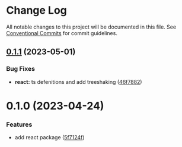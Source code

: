 # Change Log

All notable changes to this project will be documented in this file.
See [Conventional Commits](https://conventionalcommits.org) for commit guidelines.

## [0.1.1](https://github.com/mortezasabihi/iconsans/compare/@iconsans/react@0.1.0...@iconsans/react@0.1.1) (2023-05-01)

### Bug Fixes

- **react:** ts defenitions and add treeshaking ([46f7882](https://github.com/mortezasabihi/iconsans/commit/46f78825ace1a0f5e2fcabc370d02e4fc99ad358))

# 0.1.0 (2023-04-24)

### Features

- add react package ([5f7124f](https://github.com/mortezasabihi/iconsans/commit/5f7124f1b43922471279e7c33c9686fb422933f7))
